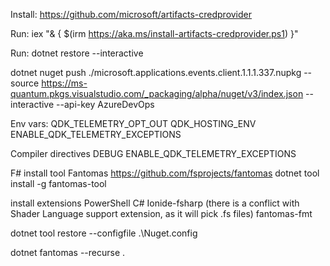 
Install:
https://github.com/microsoft/artifacts-credprovider


Run:
iex "& { $(irm https://aka.ms/install-artifacts-credprovider.ps1) }"

Run:
dotnet restore --interactive

dotnet nuget push ./microsoft.applications.events.client.1.1.1.337.nupkg --source https://ms-quantum.pkgs.visualstudio.com/_packaging/alpha/nuget/v3/index.json --interactive --api-key AzureDevOps


Env vars:
    QDK_TELEMETRY_OPT_OUT
    QDK_HOSTING_ENV
    ENABLE_QDK_TELEMETRY_EXCEPTIONS

Compiler directives
    DEBUG
    ENABLE_QDK_TELEMETRY_EXCEPTIONS



F#
install tool Fantomas
    https://github.com/fsprojects/fantomas
    dotnet tool install -g fantomas-tool

install extensions
    PowerShell
    C#
    Ionide-fsharp (there is a conflict with Shader Language support extension, as it will pick .fs files)
    fantomas-fmt

dotnet tool restore --configfile .\Nuget.config

dotnet fantomas --recurse .
